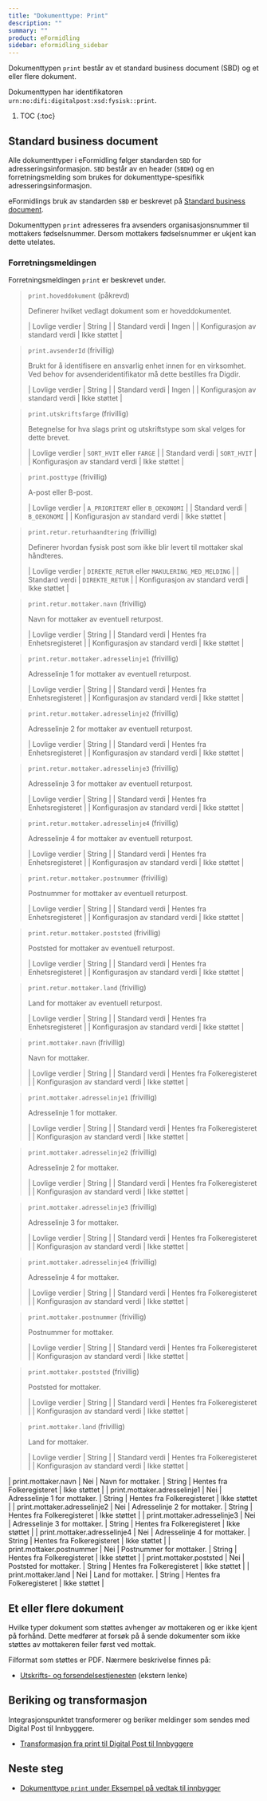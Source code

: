 ```yaml
---
title: "Dokumenttype: Print"
description: ""
summary: ""
product: eFormidling
sidebar: eformidling_sidebar
---
```


Dokumenttypen `print` består av et standard business document (SBD) og et eller flere dokument.

Dokumenttypen har identifikatoren `urn:no:difi:digitalpost:xsd:fysisk::print`.

1. TOC
{:toc}

## Standard business document

Alle dokumenttyper i eFormidling følger standarden `SBD` for adresseringsinformasjon. `SBD` består av en header (`SBDH`)
og en forretningsmelding som brukes for dokumenttype-spesifikk adresseringsinformasjon.

eFormidlings bruk av standarden `SBD` er beskrevet på [Standard business document](standard_sbd).

Dokumenttypen `print` adresseres fra avsenders organisasjonsnummer til mottakers fødselsnummer. Dersom mottakers
fødselsnummer er ukjent kan dette utelates.

### Forretningsmeldingen

Forretningsmeldingen `print` er beskrevet under.

> `print.hoveddokument` (påkrevd)
>
> Definerer hvilket vedlagt dokument som er hoveddokumentet.
>
> | Lovlige verdier                 | String        |
> | Standard verdi                  | Ingen         |
> | Konfigurasjon av standard verdi | Ikke støttet  |

> `print.avsenderId` (frivillig)
>
> Brukt for å identifisere en ansvarlig enhet innen for en virksomhet. Ved behov for avsenderidentifikator må dette
> bestilles fra Digdir.
>
> | Lovlige verdier                 | String        |
> | Standard verdi                  | Ingen         |
> | Konfigurasjon av standard verdi | Ikke støttet  |

> `print.utskriftsfarge` (frivillig)
>
> Betegnelse for hva slags print og utskriftstype som skal velges for dette brevet.
>
> | Lovlige verdier                 | `SORT_HVIT` eller `FARGE` |
> | Standard verdi                  | `SORT_HVIT`               |
> | Konfigurasjon av standard verdi | Ikke støttet              |

> `print.posttype` (frivillig)
>
> A-post eller B-post.
>
> | Lovlige verdier                 | `A_PRIORITERT` eller `B_OEKONOMI` |
> | Standard verdi                  | `B_OEKONOMI`                      |
> | Konfigurasjon av standard verdi | Ikke støttet                      |

> `print.retur.returhaandtering` (frivillig)
>
> Definerer hvordan fysisk post som ikke blir levert til mottaker skal håndteres.
>
> | Lovlige verdier                 | `DIREKTE_RETUR` eller `MAKULERING_MED_MELDING` |
> | Standard verdi                  | `DIREKTE_RETUR`                                |
> | Konfigurasjon av standard verdi | Ikke støttet                                   |

> `print.retur.mottaker.navn` (frivillig)
>
> Navn for mottaker av eventuell returpost.
>
> | Lovlige verdier                 | String                      |
> | Standard verdi                  | Hentes fra Enhetsregisteret |
> | Konfigurasjon av standard verdi | Ikke støttet                |

> `print.retur.mottaker.adresselinje1` (frivillig)
>
> Adresselinje 1 for mottaker av eventuell returpost.
>
> | Lovlige verdier                 | String                      |
> | Standard verdi                  | Hentes fra Enhetsregisteret |
> | Konfigurasjon av standard verdi | Ikke støttet                |

> `print.retur.mottaker.adresselinje2` (frivillig)
>
> Adresselinje 2 for mottaker av eventuell returpost.
>
> | Lovlige verdier                 | String                      |
> | Standard verdi                  | Hentes fra Enhetsregisteret |
> | Konfigurasjon av standard verdi | Ikke støttet                |

> `print.retur.mottaker.adresselinje3` (frivillig)
>
> Adresselinje 3 for mottaker av eventuell returpost.
>
> | Lovlige verdier                 | String                      |
> | Standard verdi                  | Hentes fra Enhetsregisteret |
> | Konfigurasjon av standard verdi | Ikke støttet                |

> `print.retur.mottaker.adresselinje4` (frivillig)
>
> Adresselinje 4 for mottaker av eventuell returpost.
>
> | Lovlige verdier                 | String                      |
> | Standard verdi                  | Hentes fra Enhetsregisteret |
> | Konfigurasjon av standard verdi | Ikke støttet                |

> `print.retur.mottaker.postnummer` (frivillig)
>
> Postnummer for mottaker av eventuell returpost.
>
> | Lovlige verdier                 | String                      |
> | Standard verdi                  | Hentes fra Enhetsregisteret |
> | Konfigurasjon av standard verdi | Ikke støttet                |

> `print.retur.mottaker.poststed` (frivillig)
>
> Poststed for mottaker av eventuell returpost.
>
> | Lovlige verdier                 | String                      |
> | Standard verdi                  | Hentes fra Enhetsregisteret |
> | Konfigurasjon av standard verdi | Ikke støttet                |

> `print.retur.mottaker.land` (frivillig)
>
> Land for mottaker av eventuell returpost.
>
> | Lovlige verdier                 | String                      |
> | Standard verdi                  | Hentes fra Enhetsregisteret |
> | Konfigurasjon av standard verdi | Ikke støttet                |



> `print.mottaker.navn` (frivillig)
>
> Navn for mottaker.
>
> | Lovlige verdier                 | String                      |
> | Standard verdi                  | Hentes fra Folkeregisteret  |
> | Konfigurasjon av standard verdi | Ikke støttet                |

> `print.mottaker.adresselinje1` (frivillig)
>
> Adresselinje 1 for mottaker.
>
> | Lovlige verdier                 | String                      |
> | Standard verdi                  | Hentes fra Folkeregisteret  |
> | Konfigurasjon av standard verdi | Ikke støttet                |

> `print.mottaker.adresselinje2` (frivillig)
>
> Adresselinje 2 for mottaker.
>
> | Lovlige verdier                 | String                      |
> | Standard verdi                  | Hentes fra Folkeregisteret  |
> | Konfigurasjon av standard verdi | Ikke støttet                |

> `print.mottaker.adresselinje3` (frivillig)
>
> Adresselinje 3 for mottaker.
>
> | Lovlige verdier                 | String                      |
> | Standard verdi                  | Hentes fra Folkeregisteret  |
> | Konfigurasjon av standard verdi | Ikke støttet                |

> `print.mottaker.adresselinje4` (frivillig)
>
> Adresselinje 4 for mottaker.
>
> | Lovlige verdier                 | String                      |
> | Standard verdi                  | Hentes fra Folkeregisteret  |
> | Konfigurasjon av standard verdi | Ikke støttet                |

> `print.mottaker.postnummer` (frivillig)
>
> Postnummer for mottaker.
>
> | Lovlige verdier                 | String                      |
> | Standard verdi                  | Hentes fra Folkeregisteret  |
> | Konfigurasjon av standard verdi | Ikke støttet                |

> `print.mottaker.poststed` (frivillig)
>
> Poststed for mottaker.
>
> | Lovlige verdier                 | String                      |
> | Standard verdi                  | Hentes fra Folkeregisteret  |
> | Konfigurasjon av standard verdi | Ikke støttet                |

> `print.mottaker.land` (frivillig)
>
> Land for mottaker.
>
> | Lovlige verdier                 | String                      |
> | Standard verdi                  | Hentes fra Folkeregisteret  |
> | Konfigurasjon av standard verdi | Ikke støttet                |


| <nobr>print.mottaker.navn</nobr>                | Nei     | Navn for mottaker.                                                                | String                                         | Hentes fra Folkeregisteret  | Ikke støttet |
| <nobr>print.mottaker.adresselinje1</nobr>       | Nei     | Adresselinje 1 for mottaker.                                                      | String                                         | Hentes fra Folkeregisteret  | Ikke støttet |
| <nobr>print.mottaker.adresselinje2</nobr>       | Nei     | Adresselinje 2 for mottaker.                                                      | String                                         | Hentes fra Folkeregisteret  | Ikke støttet |
| <nobr>print.mottaker.adresselinje3</nobr>       | Nei     | Adresselinje 3 for mottaker.                                                      | String                                         | Hentes fra Folkeregisteret  | Ikke støttet |
| <nobr>print.mottaker.adresselinje4</nobr>       | Nei     | Adresselinje 4 for mottaker.                                                      | String                                         | Hentes fra Folkeregisteret  | Ikke støttet |
| <nobr>print.mottaker.postnummer</nobr>          | Nei     | Postnummer for mottaker.                                                          | String                                         | Hentes fra Folkeregisteret  | Ikke støttet |
| <nobr>print.mottaker.poststed</nobr>            | Nei     | Poststed for mottaker.                                                            | String                                         | Hentes fra Folkeregisteret  | Ikke støttet |
| <nobr>print.mottaker.land</nobr>                | Nei     | Land for mottaker.                                                                | String                                         | Hentes fra Folkeregisteret  | Ikke støttet |
 
## Et eller flere dokument

Hvilke typer dokument som støttes avhenger av mottakeren og er ikke kjent på forhånd. Dette medfører at forsøk på å
sende dokumenter som ikke støttes av mottakeren feiler først ved mottak.

Filformat som støttes er PDF. Nærmere beskrivelse finnes på:

- [Utskrifts- og forsendelsestjenesten](https://samarbeid.digdir.no/digital-postkasse/utskrifts-og-forsendelsestjenesten/644) (ekstern lenke)

## Beriking og transformasjon

Integrasjonspunktet transformerer og beriker meldinger som sendes med Digital Post til Innbyggere.

- [Transformasjon fra print til Digital Post til Innbyggere](../Transformasjoner/print_til_digital_post_til_innbyggere)

## Neste steg

- [Dokumenttype `print` under Eksempel på vedtak til innbygger](../Eksempel/vedtak_til_innbygger#dersom-dokumenttype-print-st%C3%B8ttes)

